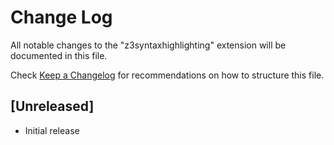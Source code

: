 # Change Log

All notable changes to the "z3syntaxhighlighting" extension will be documented in this file.

Check [Keep a Changelog](http://keepachangelog.com/) for recommendations on how to structure this file.

## [Unreleased]

- Initial release